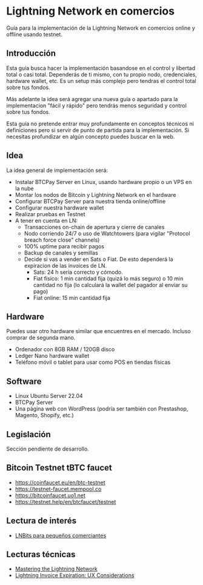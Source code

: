 # Lightning Network en comercios
Guía para la implementación de la Lightning Network en comercios online y offline usando testnet.

## Introducción
Esta guía busca hacer la implementación basandose en el control y libertad total o casi total. Dependerás de ti mismo, con tu propio nodo, credenciales, hardware wallet, etc. Es un setup más complejo pero tendras el control total sobre tus fondos.

Más adelante la idea será agregar una nueva guía o apartado para la implementacion "fácil y rápido" pero tendrás menos seguridad y control sobre tus fondos.

Esta guía no pretende entrar muy profundamente en conceptos técnicos ni definiciones pero si servir de punto de partida para la implementación. Si necesitas profundizar en algún concepto puedes buscar en la web.

## Idea
La idea general de implementación será:
* Instalar BTCPay Server en Linux, usando hardware propio o un VPS en la nube
* Montar los nodos de Bitcoin y Lightning Network en el hardware
* Configurar BTCPay Server para nuestra tienda online/offline
* Configurar nuestra hardware wallet
* Realizar pruebas en Testnet
* A tener en cuenta en LN:
  * Transacciones on-chain de apertura y cierre de canales
  * Nodo corriendo 24/7 o uso de Watchtowers (para vigilar "Protocol breach force close" channels)
  * 100% uptime para recibir pagos
  * Backup de canales y semillas
  * Decide si vas a vender en Sats o Fiat. De esto dependerá la expiracion de las invoices de LN.
    * Sats: 24 h sería correcto y cómodo.
    * Fiat físico: 1 min cantidad fija (quizá lo más seguro) o 10 min cantidad no fija (lo calculará la wallet del pagador al enviar su pago)
    * Fiat online: 15 min cantidad fija

## Hardware
Puedes usar otro hardware similar que encuentres en el mercado. Incluso comprar de segunda mano.
* Ordenador con 8GB RAM / 120GB disco
* Ledger Nano hardware wallet
* Teléfono móvil o tablet para usar como POS en tiendas físicas

## Software
* Linux Ubuntu Server 22.04
* BTCPay Server
* Una página web con WordPress (podría ser también con Prestashop, Magento, Shopify, etc.)

## Legislación
Sección pendiente de desarrollo.

## Bitcoin Testnet tBTC faucet
* https://coinfaucet.eu/en/btc-testnet
* https://testnet-faucet.mempool.co
* https://bitcoinfaucet.uo1.net
* https://testnet.help/en/btcfaucet/testnet

## Lectura de interés
* [LNBits para pequeños comerciantes](https://darthcoin.substack.com/p/lnbits-para-comerciantes)

## Lecturas técnicas
* [Mastering the Lightning Network](https://github.com/lnbook/lnbook)
* [Lightning Invoice Expiration: UX Considerations](https://d.elor.me/2022/01/lightning-invoice-expiration-ux-considerations/)
